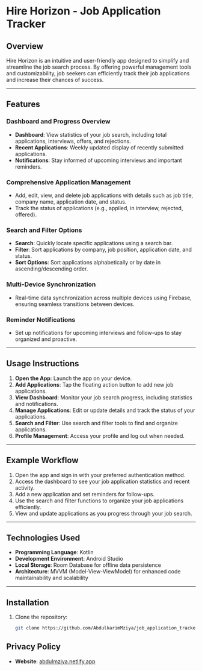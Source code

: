 # Hire Horizon - Job Application Tracker

## Overview

Hire Horizon is an intuitive and user-friendly app designed to simplify and streamline the job search process. By offering powerful management tools and customizability, job seekers can efficiently track their job applications and increase their chances of success.

---

## Features

### Dashboard and Progress Overview
- **Dashboard**: View statistics of your job search, including total applications, interviews, offers, and rejections.
- **Recent Applications**: Weekly updated display of recently submitted applications.
- **Notifications**: Stay informed of upcoming interviews and important reminders.

### Comprehensive Application Management
- Add, edit, view, and delete job applications with details such as job title, company name, application date, and status.
- Track the status of applications (e.g., applied, in interview, rejected, offered).

### Search and Filter Options
- **Search**: Quickly locate specific applications using a search bar.
- **Filter**: Sort applications by company, job position, application date, and status.
- **Sort Options**: Sort applications alphabetically or by date in ascending/descending order.

### Multi-Device Synchronization
- Real-time data synchronization across multiple devices using Firebase, ensuring seamless transitions between devices.

### Reminder Notifications
- Set up notifications for upcoming interviews and follow-ups to stay organized and proactive.

---

## Usage Instructions

1. **Open the App**: Launch the app on your device.
2. **Add Applications**: Tap the floating action button to add new job applications.
3. **View Dashboard**: Monitor your job search progress, including statistics and notifications.
4. **Manage Applications**: Edit or update details and track the status of your applications.
5. **Search and Filter**: Use search and filter tools to find and organize applications.
6. **Profile Management**: Access your profile and log out when needed.

---

## Example Workflow

1. Open the app and sign in with your preferred authentication method.
2. Access the dashboard to see your job application statistics and recent activity.
3. Add a new application and set reminders for follow-ups.
4. Use the search and filter functions to organize your job applications efficiently.
5. View and update applications as you progress through your job search.

---

## Technologies Used

- **Programming Language**: Kotlin
- **Development Environment**: Android Studio
- **Local Storage**: Room Database for offline data persistence
- **Architecture**: MVVM (Model-View-ViewModel) for enhanced code maintainability and scalability

---

## Installation

1. Clone the repository:
   ```bash
   git clone https://github.com/AbdulkarimMziya/job_application_tracker.git

## Privacy Policy
- **Website**: [abdulmziya.netlify.app](https://abdulmziya.netlify.app)
